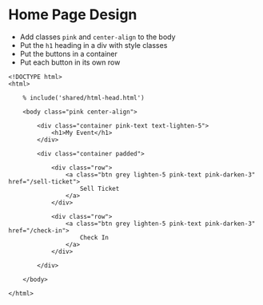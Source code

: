 # Home Page Design

- Add classes `pink` and `center-align` to the body
- Put the `h1` heading in a div with style classes
- Put the buttons in a container
- Put each button in its own row

```
<!DOCTYPE html>
<html>

    % include('shared/html-head.html')

    <body class="pink center-align">

        <div class="container pink-text text-lighten-5">
            <h1>My Event</h1>
        </div>

        <div class="container padded">

            <div class="row">
                <a class="btn grey lighten-5 pink-text pink-darken-3" href="/sell-ticket">
                    Sell Ticket
                </a>
            </div>

            <div class="row">
                <a class="btn grey lighten-5 pink-text pink-darken-3" href="/check-in">
                    Check In
                </a>
            </div>

        </div>
        
    </body>

</html>
```